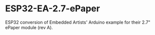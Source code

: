 # ESP32-EA-2.7-ePaper

ESP32 conversion of Embedded Artists' Arduino example for their 2.7" ePaper module (rev A).
